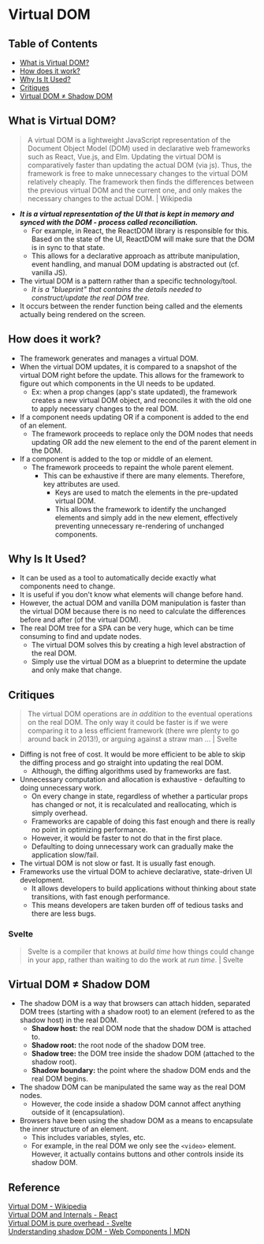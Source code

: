 # Virtual DOM

## Table of Contents
- [What is Virtual DOM?](#what-is-virtual-dom)
- [How does it work?](#how-does-it-work)
- [Why Is It Used?](#why-is-it-used)
- [Critiques](#critiques)
- [Virtual DOM ≠ Shadow DOM](#virtual-dom-shadow-dom)

## What is Virtual DOM?
> A virtual DOM is a lightweight JavaScript representation of the Document Object Model (DOM) used in declarative web frameworks such as React, Vue.js, and Elm. Updating the virtual DOM is comparatively faster than updating the actual DOM (via js). Thus, the framework is free to make unnecessary changes to the virtual DOM relatively cheaply. The framework then finds the differences between the previous virtual DOM and the current one, and only makes the necessary changes to the actual DOM. | Wikipedia

- ***It is a virtual representation of the UI that is kept in memory and synced with the DOM - process called reconciliation.***
  - For example, in React, the ReactDOM library is responsible for this. Based on the state of the UI, ReactDOM will make sure that the DOM is in sync to that state.
  - This allows for a declarative approach as attribute manipulation, event handling, and manual DOM updating is abstracted out (cf. vanilla JS).
- The virtual DOM is a pattern rather than a specific technology/tool.
  - *It is a "blueprint" that contains the details needed to construct/update the real DOM tree.*
- It occurs between the render function being called and the elements actually being rendered on the screen.

## How does it work?
- The framework generates and manages a virtual DOM.
- When the virtual DOM updates, it is compared to a snapshot of the virtual DOM right before the update. This allows for the framework to figure out which components in the UI needs to be updated.
  - Ex: when a prop changes (app's state updated), the framework creates a new virtual DOM object, and reconciles it with the old one to apply necessary changes to the real DOM.
- If a component needs updating OR if a component is added to the end of an element.
  - The framework proceeds to replace only the DOM nodes that needs updating OR add the new element to the end of the parent element in the DOM.
- If a component is added to the top or middle of an element.
  - The framework proceeds to repaint the whole parent element.
    - This can be exhaustive if there are many elements. Therefore, key attributes are used.
      - Keys are used to match the elements in the pre-updated virtual DOM.
      - This allows the framework to identify the unchanged elements and simply add in the new element, effectively preventing unnecessary re-rendering of unchanged components.

## Why Is It Used?
- It can be used as a tool to automatically decide exactly what components need to change.
- It is useful if you don't know what elements will change before hand.
- However, the actual DOM and vanilla DOM manipulation is faster than the virtual DOM because there is no need to calculate the differences before and after (of the virtual DOM).
- The real DOM tree for a SPA can be very huge, which can be time consuming to find and update nodes.
  - The virtual DOM solves this by creating a high level abstraction of the real DOM.
  - Simply use the virtual DOM as a blueprint to determine the update and only make that change.

## Critiques
> The virtual DOM operations are *in addition* to the eventual operations on the real DOM. The only way it could be faster is if we were comparing it to a less efficient framework (there wre plenty to go around back in 2013!), or arguing against a straw man ... | Svelte

- Diffing is not free of cost. It would be more efficient to be able to skip the diffing process and go straight into updating the real DOM.
  - Although, the diffing algorithms used by frameworks are fast.
- Unnecessary computation and allocation is exhaustive - defaulting to doing unnecessary work.
  - On every change in state, regardless of whether a particular props has changed or not, it is recalculated and reallocating, which is simply overhead.
  - Frameworks are capable of doing this fast enough and there is really no point in optimizing performance.
  - However, it would be faster to not do that in the first place.
  - Defaulting to doing unnecessary work can gradually make the application slow/fail.
- The virtual DOM is not slow or fast. It is usually fast enough.
- Frameworks use the virtual DOM to achieve declarative, state-driven UI development.
  - It allows developers to build applications without thinking about state transitions, with fast enough performance.
  - This means developers are taken burden off of tedious tasks and there are less bugs.
### Svelte
> Svelte is a compiler that knows at *build time* how things could change in your app, rather than waiting to do the work at *run time*. | Svelte

## Virtual DOM ≠ Shadow DOM
- The shadow DOM is a way that browsers can attach hidden, separated DOM trees (starting with a shadow root) to an element (refered to as the shadow host) in the real DOM.
  - **Shadow host:** the real DOM node that the shadow DOM is attached to.
  - **Shadow root:** the root node of the shadow DOM tree.
  - **Shadow tree:** the DOM tree inside the shadow DOM (attached to the shadow root).
  - **Shadow boundary:** the point where the shadow DOM ends and the real DOM begins.
- The shadow DOM can be manipulated the same way as the real DOM nodes.
  - However, the code inside a shadow DOM cannot affect anything outside of it (encapsulation).
- Browsers have been using the shadow DOM as a means to encapsulate the inner structure of an element.
  - This includes variables, styles, etc.
  - For example, in the real DOM we only see the `<video>` element. However, it actually contains buttons and other controls inside its shadow DOM.

## Reference
[Virtual DOM - Wikipedia](https://en.wikipedia.org/wiki/Virtual_DOM)  
[Virtual DOM and Internals - React](https://reactjs.org/docs/faq-internals.html)  
[Virtual DOM is pure overhead - Svelte](https://svelte.dev/blog/virtual-dom-is-pure-overhead)  
[Understanding shadow DOM - Web Components | MDN](https://developer.mozilla.org/en-US/docs/Web/Web_Components/Using_shadow_DOM)  
